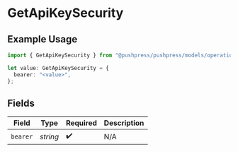 # GetApiKeySecurity

## Example Usage

```typescript
import { GetApiKeySecurity } from "@pushpress/pushpress/models/operations";

let value: GetApiKeySecurity = {
  bearer: "<value>",
};
```

## Fields

| Field              | Type               | Required           | Description        |
| ------------------ | ------------------ | ------------------ | ------------------ |
| `bearer`           | *string*           | :heavy_check_mark: | N/A                |